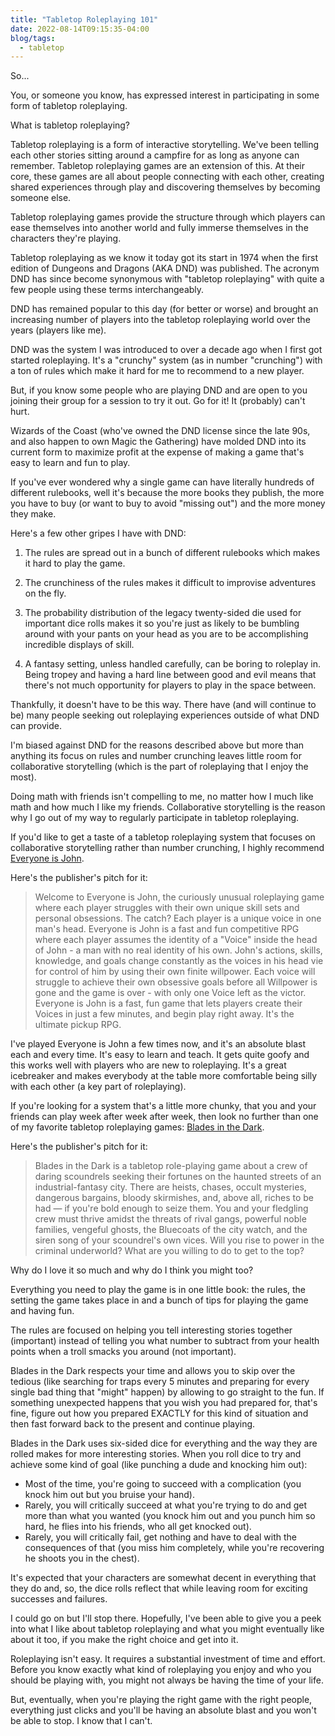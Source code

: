 ```yaml
---
title: "Tabletop Roleplaying 101"
date: 2022-08-14T09:15:35-04:00
blog/tags:
  - tabletop
---
```


So...

You, or someone you know, has expressed interest in participating in some form of tabletop roleplaying.

What is tabletop roleplaying?

Tabletop roleplaying is a form of interactive storytelling. We've been telling each other stories sitting around a campfire for as long as anyone can remember. Tabletop roleplaying games are an extension of this. At their core, these games are all about people connecting with each other, creating shared experiences through play and discovering themselves by becoming someone else.

Tabletop roleplaying games provide the structure through which players can ease themselves into another world and fully immerse themselves in the characters they're playing.

Tabletop roleplaying as we know it today got its start in 1974 when the first edition of Dungeons and Dragons (AKA DND) was published. The acronym DND has since become synonymous with "tabletop roleplaying" with quite a few people using these terms interchangeably.

DND has remained popular to this day (for better or worse) and brought an increasing number of players into the tabletop roleplaying world over the years (players like me).

DND was the system I was introduced to over a decade ago when I first got started roleplaying. It's a "crunchy" system (as in number "crunching") with a ton of rules which make it hard for me to recommend to a new player.

But, if you know some people who are playing DND and are open to you joining their group for a session to try it out. Go for it! It (probably) can't hurt.

Wizards of the Coast (who've owned the DND license since the late 90s, and also happen to own Magic the Gathering) have molded DND into its current form to maximize profit at the expense of making a game that's easy to learn and fun to play.

If you've ever wondered why a single game can have literally hundreds of different rulebooks, well it's because the more books they publish, the more you have to buy (or want to buy to avoid "missing out") and the more money they make.

Here's a few other gripes I have with DND:

1. The rules are spread out in a bunch of different rulebooks which makes it hard to play the game.

2. The crunchiness of the rules makes it difficult to improvise adventures on the fly.

3. The probability distribution of the legacy twenty-sided die used for important dice rolls makes it so you're just as likely to be bumbling around with your pants on your head as you are to be accomplishing incredible displays of skill.

4. A fantasy setting, unless handled carefully, can be boring to roleplay in. Being tropey and having a hard line between good and evil means that there's not much opportunity for players to play in the space between.

Thankfully, it doesn't have to be this way. There have (and will continue to be) many people seeking out roleplaying experiences outside of what DND can provide.

I'm biased against DND for the reasons described above but more than anything its focus on rules and number crunching leaves little room for collaborative storytelling (which is the part of roleplaying that I enjoy the most).

Doing math with friends isn't compelling to me, no matter how I much like math and how much I like my friends. Collaborative storytelling is the reason why I go out of my way to regularly participate in tabletop roleplaying.

If you'd like to get a taste of a tabletop roleplaying system that focuses on collaborative storytelling rather than number crunching, I highly recommend [Everyone is John](https://www.drivethrurpg.com/product/271276/Everyone-is-John).

Here's the publisher's pitch for it:

> Welcome to Everyone is John, the curiously unusual roleplaying game where each player struggles with their own unique skill sets and personal obsessions. The catch? Each player is a unique voice in one man's head. Everyone is John is a fast and fun competitive RPG where each player assumes the identity of a "Voice" inside the head of John - a man with no real identity of his own. John's actions, skills, knowledge, and goals change constantly as the voices in his head vie for control of him by using their own finite willpower. Each voice will struggle to achieve their own obsessive goals before all Willpower is gone and the game is over - with only one Voice left as the victor. Everyone is John is a fast, fun game that lets players create their Voices in just a few minutes, and begin play right away. It's the ultimate pickup RPG.

I've played Everyone is John a few times now, and it's an absolute blast each and every time. It's easy to learn and teach. It gets quite goofy and this works well with players who are new to roleplaying. It's a great icebreaker and makes everybody at the table more comfortable being silly with each other (a key part of roleplaying).

If you're looking for a system that's a little more chunky, that you and your friends can play week after week after week, then look no further than one of my favorite tabletop roleplaying games: [Blades in the Dark](https://bladesinthedark.com/greetings-scoundrel).

Here's the publisher's pitch for it:

> Blades in the Dark is a tabletop role-playing game about a crew of daring scoundrels seeking their fortunes on the haunted streets of an industrial-fantasy city. There are heists, chases, occult mysteries, dangerous bargains, bloody skirmishes, and, above all, riches to be had — if you're bold enough to seize them. You and your fledgling crew must thrive amidst the threats of rival gangs, powerful noble families, vengeful ghosts, the Bluecoats of the city watch, and the siren song of your scoundrel's own vices. Will you rise to power in the criminal underworld? What are you willing to do to get to the top?

Why do I love it so much and why do I think you might too?

Everything you need to play the game is in one little book: the rules, the setting the game takes place in and a bunch of tips for playing the game and having fun.

The rules are focused on helping you tell interesting stories together (important) instead of telling you what number to subtract from your health points when a troll smacks you around (not important).

Blades in the Dark respects your time and allows you to skip over the tedious (like searching for traps every 5 minutes and preparing for every single bad thing that "might" happen) by allowing to go straight to the fun. If something unexpected happens that you wish you had prepared for, that's fine, figure out how you prepared EXACTLY for this kind of situation and then fast forward back to the present and continue playing.

Blades in the Dark uses six-sided dice for everything and the way they are rolled makes for more interesting stories. When you roll dice to try and achieve some kind of goal (like punching a dude and knocking him out):

- Most of the time, you're going to succeed with a complication (you knock him out but you bruise your hand).
- Rarely, you will critically succeed at what you're trying to do and get more than what you wanted (you knock him out and you punch him so hard, he flies into his friends, who all get knocked out).
- Rarely, you will critically fail, get nothing and have to deal with the consequences of that (you miss him completely, while you're recovering he shoots you in the chest).

It's expected that your characters are somewhat decent in everything that they do and, so, the dice rolls reflect that while leaving room for exciting successes and failures.

I could go on but I'll stop there. Hopefully, I've been able to give you a peek into what I like about tabletop roleplaying and what you might eventually like about it too, if you make the right choice and get into it.

Roleplaying isn't easy. It requires a substantial investment of time and effort. Before you know exactly what kind of roleplaying you enjoy and who you should be playing with, you might not always be having the time of your life.

But, eventually, when you're playing the right game with the right people, everything just clicks and you'll be having an absolute blast and you won't be able to stop. I know that I can't.

